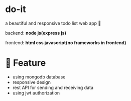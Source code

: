# do-it 
a beautiful and responsive todo list web app 🎯

backend: **node js(express js)**

frontend: **html css javascript(no frameworks in frontend)**




# 📌 Feature 

- using mongodb database
- responsive design
- rest API for sending and receiving data
- using jwt authorization
